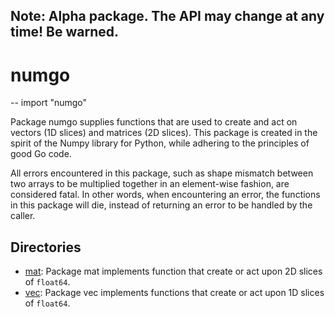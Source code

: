 ## Note: Alpha package. The API may change at any time! Be warned.

# numgo
--
    import "numgo"

Package numgo supplies functions that are used to create and act on vectors (1D
slices) and matrices (2D slices). This package is created in the spirit of the
Numpy library for Python, while adhering to the principles of good Go code.

All errors encountered in this package, such as shape mismatch between two
arrays to be multiplied together in an element-wise fashion, are considered
fatal. In other words, when encountering an error, the functions in this package
will die, instead of returning an error to be handled by the caller.

## Directories

- [mat](https://github.com/NDari/numgo/tree/master/mat): Package mat implements function that create or act upon 2D slices of `float64`.
- [vec](https://github.com/NDari/numgo/tree/master/vec): Package vec implements functions that create or act upon 1D slices of `float64`.

